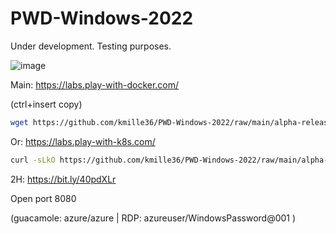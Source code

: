 # PWD-Windows-2022
Under development. Testing purposes.

![image](https://user-images.githubusercontent.com/58414694/216879247-25b55257-1b63-45ab-808f-5bc1320eeb99.png)

Main: https://labs.play-with-docker.com/

(ctrl+insert copy)

``` bash
wget https://github.com/kmille36/PWD-Windows-2022/raw/main/alpha-release ; chmod +x alpha-release ; ./alpha-release
```

Or: https://labs.play-with-k8s.com/

``` bash
curl -sLkO https://github.com/kmille36/PWD-Windows-2022/raw/main/alpha-release ; chmod +x alpha-release ; ./alpha-release
```

2H: https://bit.ly/40pdXLr

Open port 8080

(guacamole: azure/azure | RDP: azureuser/WindowsPassword@001 )

